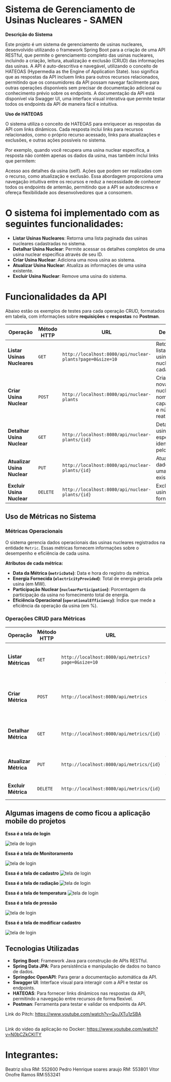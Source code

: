 

# **Sistema de Gerenciamento de Usinas Nucleares - SAMEN**

**Descrição do Sistema**

Este projeto é um sistema de gerenciamento de usinas nucleares, desenvolvido utilizando o framework Spring Boot para a criação de uma API RESTful, que permite o gerenciamento completo das usinas nucleares, incluindo a criação, leitura, atualização e exclusão (CRUD) das informações das usinas.
A API é auto-descritiva e navegável, utilizando o conceito de HATEOAS (Hypermedia as the Engine of Application State). Isso significa que as respostas da API incluem links para outros recursos relacionados, permitindo que os consumidores da API possam navegar facilmente para outras operações disponíveis sem precisar de documentação adicional ou conhecimento prévio sobre os endpoints.
A documentação da API está disponível via Swagger UI, uma interface visual interativa que permite testar todos os endpoints da API de maneira fácil e intuitiva. 

**Uso de HATEOAS**

O sistema utiliza o conceito de HATEOAS para enriquecer as respostas da API com links dinâmicos. Cada resposta inclui links para recursos relacionados, como o próprio recurso acessado, links para atualizações e exclusões, e outras ações possíveis no sistema.

Por exemplo, quando você recupera uma usina nuclear específica, a resposta não contém apenas os dados da usina, mas também inclui links que permitem:

Acesso aos detalhes da usina (self).
Ações que podem ser realizadas com o recurso, como atualização e exclusão.
Essa abordagem proporciona uma navegação intuitiva entre os recursos e reduz a necessidade de conhecer todos os endpoints de antemão, permitindo que a API se autodescreva e ofereça flexibilidade aos desenvolvedores que a consomem.

# **O sistema foi implementado com as seguintes funcionalidades:**

- **Listar Usinas Nucleares**: Retorna uma lista paginada das usinas nucleares cadastradas no sistema.
- **Detalhar Usina Nuclear**: Permite acessar os detalhes completos de uma usina nuclear específica através de seu ID.
- **Criar Usina Nuclear**: Adiciona uma nova usina ao sistema.
- **Atualizar Usina Nuclear**: Atualiza as informações de uma usina existente.
- **Excluir Usina Nuclear**: Remove uma usina do sistema.

# **Funcionalidades da API**

Abaixo estão os exemplos de testes para cada operação CRUD, formatados em tabela, com informações sobre **requisições** e **respostas** no **Postman**.


| **Operação**                  | **Método HTTP** | **URL**                                               | **Descrição**                                               |
|-------------------------------|-----------------|-------------------------------------------------------|-------------------------------------------------------------|
| **Listar Usinas Nucleares**    | `GET`           | `http://localhost:8080/api/nuclear-plants?page=0&size=10` | Retorna a lista das usinas nucleares cadastradas.      |
| **Criar Usina Nuclear**        | `POST`          | `http://localhost:8080/api/nuclear-plants`             | Cria uma nova usina nuclear com nome, capacidade e número de reatores.|
| **Detalhar Usina Nuclear**     | `GET`           | `http://localhost:8080/api/nuclear-plants/{id}`        | Detalha uma usina específica, identificado pelo ID.        |
| **Atualizar Usina Nuclear**    | `PUT`           | `http://localhost:8080/api/nuclear-plants/{id}`        | Atualiza os dados de uma usina existente.                  |
| **Excluir Usina Nuclear**      | `DELETE`        | `http://localhost:8080/api/nuclear-plants/{id}`        | Exclui uma usina pelo ID fornecido.                        |

## **Uso de Métricas no Sistema**

### **Métricas Operacionais**

O sistema gerencia dados operacionais das usinas nucleares registrados na entidade `Metric`. Essas métricas fornecem informações sobre o desempenho e eficiência de cada usina.  

**Atributos de cada métrica:**
- **Data da Métrica (`metricDate`)**: Data e hora do registro da métrica.
- **Energia Fornecida (`electricityProvided`)**: Total de energia gerada pela usina (em MW).
- **Participação Nuclear (`nuclearParticipation`)**: Porcentagem da participação da usina no fornecimento total de energia.
- **Eficiência Operacional (`operationalEfficiency`)**: Índice que mede a eficiência da operação da usina (em %).

### **Operações CRUD para Métricas**

| **Operação**                  | **Método HTTP** | **URL**                                               | **Descrição**                                               |
|-------------------------------|-----------------|-------------------------------------------------------|-------------------------------------------------------------|
| **Listar Métricas**            | `GET`           | `http://localhost:8080/api/metrics?page=0&size=10`    | Retorna uma lista paginada de métricas cadastradas.         |
| **Criar Métrica**              | `POST`          | `http://localhost:8080/api/metrics`                   | Adiciona uma nova métrica operacional para uma usina.       |
| **Detalhar Métrica**           | `GET`           | `http://localhost:8080/api/metrics/{id}`              | Detalha uma métrica específica, identificada pelo ID.       |
| **Atualizar Métrica**          | `PUT`           | `http://localhost:8080/api/metrics/{id}`              | Atualiza os dados de uma métrica existente.                 |
| **Excluir Métrica**            | `DELETE`        | `http://localhost:8080/api/metrics/{id}`              | Exclui uma métrica pelo ID fornecido.                       |


## **Algumas imagens de como ficou a aplicação mobile do projetos**

**Essa é a tela de login**

![tela de login](https://github.com/bia98silva/SAMEN/blob/main/imagens/tela_login%20.png)

**Essa é a tela de Monitoramento**

![tela de login](https://github.com/bia98silva/SAMEN/blob/main/imagens/monitoramento.png)


**Essa é a tela de cadastro**
![tela de login](https://github.com/bia98silva/SAMEN/blob/main/imagens/cadastro.png)

**Essa é a tela de radiação**
![tela de login](https://github.com/bia98silva/SAMEN/blob/main/imagens/radiacao.png)

**Essa é a tela de temperatura**
![tela de login](https://github.com/bia98silva/SAMEN/blob/main/imagens/temperatura.png)

**Essa é a tela de pressão**

![tela de login](https://github.com/bia98silva/SAMEN/blob/main/imagens/Pressao.png)

**Essa é a tela de modificar cadastro**

![tela de login](https://github.com/bia98silva/SAMEN/blob/main/imagens/modificar_cadastro.png)



## Tecnologias Utilizadas

- **Spring Boot**: Framework Java para construção de APIs RESTful.
- **Spring Data JPA**: Para persistência e manipulação de dados no banco de dados.
- **Springdoc OpenAPI**: Para gerar a documentação automática da API.
- **Swagger UI**: Interface visual para interagir com a API e testar os endpoints.
- **HATEOAS**: Para fornecer links dinâmicos nas respostas da API, permitindo a navegação entre recursos de forma flexível.
- **Postman**: Ferramenta para testar e validar os endpoints da API.

Link do Pitch: https://www.youtube.com/watch?v=QuJXTu1zSBA
##
Link do video da aplicação no Docker: https://www.youtube.com/watch?v=N0bCZkCKITY

# **Integrantes:** 
Beatriz silva RM: 552600 
Pedro Henrique soares araujo RM: 553801 
Vitor Onofre Ramos RM:553241 
